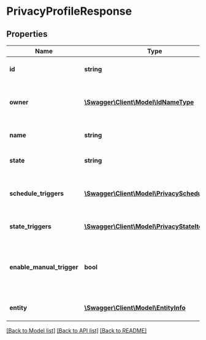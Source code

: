 # PrivacyProfileResponse

## Properties
Name | Type | Description | Notes
------------ | ------------- | ------------- | -------------
**id** | **string** | The unique UUID of this entity | 
**owner** | [**\Swagger\Client\Model\IdNameType**](IdNameType.md) | The company entity that owns this entity | 
**name** | **string** | A unique name for this entity | [optional] 
**state** | **string** | The current state of this entity | [optional] 
**schedule_triggers** | [**\Swagger\Client\Model\PrivacyScheduleItem[]**](PrivacyScheduleItem.md) | The scheduled trigger times for this profile | [optional] 
**state_triggers** | [**\Swagger\Client\Model\PrivacyStateItem[]**](PrivacyStateItem.md) | The state profiles to trigger on | [optional] 
**enable_manual_trigger** | **bool** | Set to true to allow manual privacy mode triggers via the API | [optional] 
**entity** | [**\Swagger\Client\Model\EntityInfo**](EntityInfo.md) | entity specific metadata | 

[[Back to Model list]](../README.md#documentation-for-models) [[Back to API list]](../README.md#documentation-for-api-endpoints) [[Back to README]](../README.md)


